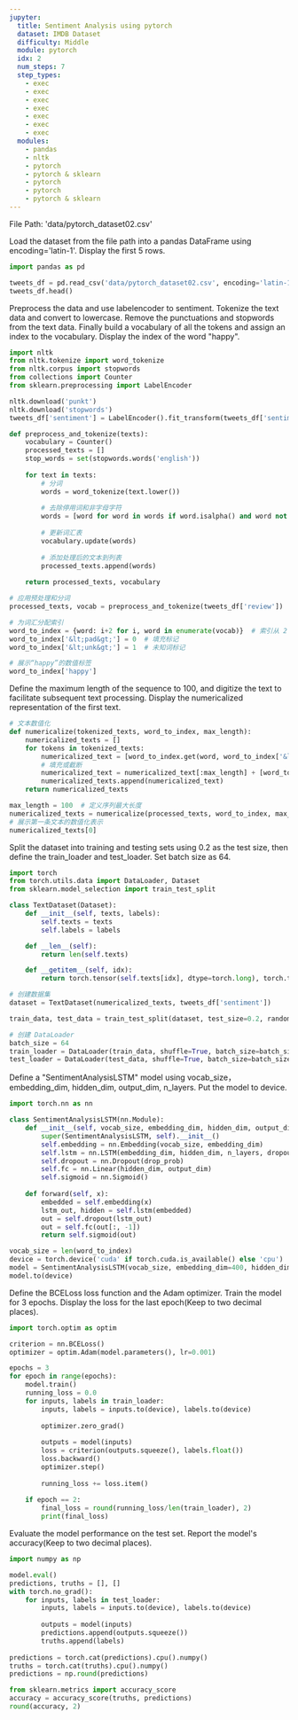 ```yaml
---
jupyter:
  title: Sentiment Analysis using pytorch
  dataset: IMDB Dataset
  difficulty: Middle
  module: pytorch
  idx: 2
  num_steps: 7
  step_types:
    - exec
    - exec
    - exec
    - exec
    - exec
    - exec
    - exec
  modules:
    - pandas
    - nltk
    - pytorch
    - pytorch & sklearn
    - pytorch
    - pytorch
    - pytorch & sklearn
---
```

File Path: 'data/pytorch_dataset02.csv'

Load the dataset from the file path into a pandas DataFrame using encoding='latin-1'. Display the first 5 rows.
```python
import pandas as pd

tweets_df = pd.read_csv('data/pytorch_dataset02.csv', encoding='latin-1')
tweets_df.head()
```

Preprocess the data and use labelencoder to sentiment. Tokenize the text data and convert to lowercase. Remove the punctuations and stopwords from the text data. Finally build a vocabulary of all the tokens and assign an index to the vocabulary. Display the index of the word "happy".

```python
import nltk
from nltk.tokenize import word_tokenize
from nltk.corpus import stopwords
from collections import Counter
from sklearn.preprocessing import LabelEncoder

nltk.download('punkt')
nltk.download('stopwords')
tweets_df['sentiment'] = LabelEncoder().fit_transform(tweets_df['sentiment'])

def preprocess_and_tokenize(texts):
    vocabulary = Counter()
    processed_texts = []
    stop_words = set(stopwords.words('english'))
    
    for text in texts:
        # 分词
        words = word_tokenize(text.lower())
        
        # 去除停用词和非字母字符
        words = [word for word in words if word.isalpha() and word not in stop_words]
        
        # 更新词汇表
        vocabulary.update(words)
        
        # 添加处理后的文本到列表
        processed_texts.append(words)
    
    return processed_texts, vocabulary

# 应用预处理和分词
processed_texts, vocab = preprocess_and_tokenize(tweets_df['review'])

# 为词汇分配索引
word_to_index = {word: i+2 for i, word in enumerate(vocab)}  # 索引从 2 开始，留出 0 和 1
word_to_index['&lt;pad&gt;'] = 0  # 填充标记
word_to_index['&lt;unk&gt;'] = 1  # 未知词标记

# 展示“happy”的数值标签
word_to_index['happy']
```

Define the maximum length of the sequence to 100, and digitize the text to facilitate subsequent text processing.
Display the numericalized representation of the first text.

```python
# 文本数值化
def numericalize(tokenized_texts, word_to_index, max_length):
    numericalized_texts = []
    for tokens in tokenized_texts:
        numericalized_text = [word_to_index.get(word, word_to_index['&lt;unk&gt;']) for word in tokens]
        # 填充或截断
        numericalized_text = numericalized_text[:max_length] + [word_to_index['&lt;pad&gt;']] * (max_length - len(numericalized_text))
        numericalized_texts.append(numericalized_text)
    return numericalized_texts

max_length = 100  # 定义序列最大长度
numericalized_texts = numericalize(processed_texts, word_to_index, max_length)
# 展示第一条文本的数值化表示
numericalized_texts[0]
```

Split the dataset into training and testing sets using 0.2 as the test size, then define the train_loader and test_loader. Set batch size as 64.

```python
import torch
from torch.utils.data import DataLoader, Dataset
from sklearn.model_selection import train_test_split

class TextDataset(Dataset):
    def __init__(self, texts, labels):
        self.texts = texts
        self.labels = labels

    def __len__(self):
        return len(self.texts)

    def __getitem__(self, idx):
        return torch.tensor(self.texts[idx], dtype=torch.long), torch.tensor(self.labels[idx], dtype=torch.float)

# 创建数据集
dataset = TextDataset(numericalized_texts, tweets_df['sentiment'])

train_data, test_data = train_test_split(dataset, test_size=0.2, random_state=42)

# 创建 DataLoader
batch_size = 64
train_loader = DataLoader(train_data, shuffle=True, batch_size=batch_size)
test_loader = DataLoader(test_data, shuffle=True, batch_size=batch_size)
```

Define a "SentimentAnalysisLSTM" model using vocab_size，embedding_dim, hidden_dim, output_dim, n_layers. Put the model to device.

```python
import torch.nn as nn

class SentimentAnalysisLSTM(nn.Module):
    def __init__(self, vocab_size, embedding_dim, hidden_dim, output_dim, n_layers, drop_prob=0.5):
        super(SentimentAnalysisLSTM, self).__init__()
        self.embedding = nn.Embedding(vocab_size, embedding_dim)
        self.lstm = nn.LSTM(embedding_dim, hidden_dim, n_layers, dropout=drop_prob, batch_first=True)
        self.dropout = nn.Dropout(drop_prob)
        self.fc = nn.Linear(hidden_dim, output_dim)
        self.sigmoid = nn.Sigmoid()
        
    def forward(self, x):
        embedded = self.embedding(x)
        lstm_out, hidden = self.lstm(embedded)
        out = self.dropout(lstm_out)
        out = self.fc(out[:, -1])
        return self.sigmoid(out)

vocab_size = len(word_to_index)
device = torch.device('cuda' if torch.cuda.is_available() else 'cpu')
model = SentimentAnalysisLSTM(vocab_size, embedding_dim=400, hidden_dim=256, output_dim=1, n_layers=2)
model.to(device)
```

Define the BCELoss loss function and the Adam optimizer. Train the model for 3 epochs. Display the loss for the last epoch(Keep to two decimal places).

```python
import torch.optim as optim

criterion = nn.BCELoss()
optimizer = optim.Adam(model.parameters(), lr=0.001)

epochs = 3
for epoch in range(epochs):
    model.train()
    running_loss = 0.0
    for inputs, labels in train_loader:
        inputs, labels = inputs.to(device), labels.to(device)
        
        optimizer.zero_grad()
        
        outputs = model(inputs)
        loss = criterion(outputs.squeeze(), labels.float())
        loss.backward()
        optimizer.step()
        
        running_loss += loss.item()
    
    if epoch == 2:
        final_loss = round(running_loss/len(train_loader), 2)
        print(final_loss)
```

Evaluate the model performance on the test set. Report the model's accuracy(Keep to two decimal places).

```python
import numpy as np

model.eval()
predictions, truths = [], []
with torch.no_grad():
    for inputs, labels in test_loader:
        inputs, labels = inputs.to(device), labels.to(device)
        
        outputs = model(inputs)
        predictions.append(outputs.squeeze())
        truths.append(labels)
        
predictions = torch.cat(predictions).cpu().numpy()
truths = torch.cat(truths).cpu().numpy()
predictions = np.round(predictions)

from sklearn.metrics import accuracy_score
accuracy = accuracy_score(truths, predictions)
round(accuracy, 2)
```
